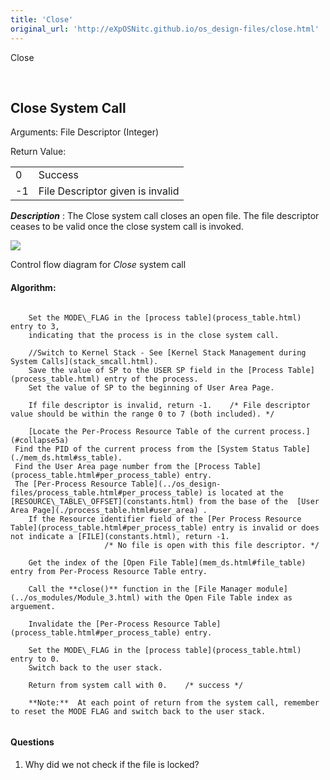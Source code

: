```yaml
---
title: 'Close'
original_url: 'http://eXpOSNitc.github.io/os_design-files/close.html'
---
```








Close


































 



























  
  
  




Close System Call
-----------------


  

  

Arguments: File Descriptor (Integer) 


Return Value:




|  |  |
| --- | --- |
| 0 | Success |
| -1 | File Descriptor given is invalid |


***Description*** : The Close system call closes an open file. The file descriptor ceases to be valid once the close system call is invoked. 



  


![](../img/roadmap/close.png)
  

Control flow diagram for *Close* system call

  
  

#### **Algorithm**:



```

	Set the MODE\_FLAG in the [process table](process_table.html) entry to 3, 
	indicating that the process is in the close system call.

	//Switch to Kernel Stack - See [Kernel Stack Management during System Calls](stack_smcall.html). 
	Save the value of SP to the USER SP field in the [Process Table](process_table.html) entry of the process.
	Set the value of SP to the beginning of User Area Page.

	If file descriptor is invalid, return -1.    /* File descriptor value should be within the range 0 to 7 (both included). */

	[Locate the Per-Process Resource Table of the current process.](#collapse5a)             
 Find the PID of the current process from the [System Status Table](./mem_ds.html#ss_table).
 Find the User Area page number from the [Process Table](process_table.html#per_process_table) entry.
 The [Per-Process Resource Table](../os_design-files/process_table.html#per_process_table) is located at the [RESOURCE\_TABLE\_OFFSET](constants.html) from the base of the  [User Area Page](./process_table.html#user_area) . 
	If the Resource identifier field of the [Per Process Resource Table](process_table.html#per_process_table) entry is invalid or does not indicate a [FILE](constants.html), return -1.     
                     /* No file is open with this file descriptor. */

	Get the index of the [Open File Table](mem_ds.html#file_table) entry from Per-Process Resource Table entry.

	Call the **close()** function in the [File Manager module](../os_modules/Module_3.html) with the Open File Table index as arguement.
	
	Invalidate the [Per-Process Resource Table](process_table.html#per_process_table) entry.

	Set the MODE\_FLAG in the [process table](process_table.html) entry to 0.
	Switch back to the user stack.

	Return from system call with 0.    /* success */
	
	**Note:**  At each point of return from the system call, remember to reset the MODE FLAG and switch back to the user stack.
	
```

  

#### Questions


1. Why did we not check if the file is locked?












































